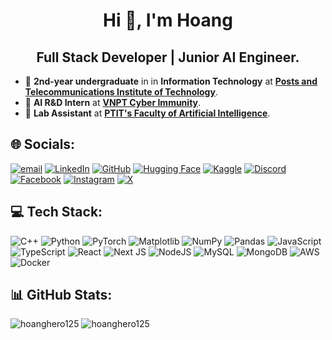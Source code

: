 <h1 align="center">Hi 👋, I'm Hoang</h1>
<h2 align="center">Full Stack Developer | Junior AI Engineer.</h3>

- 🏫 **2nd-year undergraduate** in in **Information Technology** at [**Posts and Telecommunications Institute of Technology**](https://ptit.edu.vn/).
- 🔭 **AI R&D Intern** at [**VNPT Cyber Immunity**](https://sec.vnpt.vn/).
- 📃 **Lab Assistant** at [**PTIT's Faculty of Artificial Intelligence**](https://ai.ptit.edu.vn/).

<h2 align="left">🌐 Socials:</h3>

[![email](https://img.shields.io/badge/Email-D14836?logo=gmail&logoColor=white)](mailto:dekuran.business@gmail.com) [![LinkedIn](https://custom-icon-badges.demolab.com/badge/LinkedIn-0A66C2?logo=linkedin-white&logoColor=fff)](https://linkedin.com/in/dpbhoang) [![GitHub](https://img.shields.io/badge/GitHub-%23121011.svg?logo=github&logoColor=white)](https://github.com/hoanghero125) [![Hugging Face](https://img.shields.io/badge/Hugging%20Face-FFD21E?logo=huggingface&logoColor=000)](https://huggingface.co/dekthedev) [![Kaggle](https://img.shields.io/badge/Kaggle-20BEFF?logo=kaggle&logoColor=fff)](https://www.kaggle.com/dekthedev) 
[![Discord](https://img.shields.io/badge/Discord-%237289DA.svg?logo=discord&logoColor=white)](https://discord.gg/dekuranvn) [![Facebook](https://img.shields.io/badge/Facebook-%231877F2.svg?logo=Facebook&logoColor=white)](https://facebook.com/dekuranvn) [![Instagram](https://img.shields.io/badge/Instagram-%23E4405F.svg?logo=Instagram&logoColor=white)](https://instagram.com/dekuranvn) [![X](https://img.shields.io/badge/X-%23000000.svg?logo=X&logoColor=white)](https://x.com/DekuranVN)

<h2 align="left">💻 Tech Stack:</h3>

![C++](https://img.shields.io/badge/c++-%2300599C.svg?style=for-the-badge&logo=c%2B%2B&logoColor=white) ![Python](https://img.shields.io/badge/python-3670A0?style=for-the-badge&logo=python&logoColor=ffdd54) ![PyTorch](https://img.shields.io/badge/PyTorch-%23EE4C2C.svg?style=for-the-badge&logo=PyTorch&logoColor=white) ![Matplotlib](https://custom-icon-badges.demolab.com/badge/Matplotlib-71D291?style=for-the-badge&logo=Matplotlib&logoColor=white) ![NumPy](https://img.shields.io/badge/NumPy-4DABCF?style=for-the-badge&logo=numpy&logoColor=white) ![Pandas](https://img.shields.io/badge/pandas-%23150458.svg?style=for-the-badge&logo=pandas&logoColor=white) ![JavaScript](https://img.shields.io/badge/javascript-%23323330.svg?style=for-the-badge&logo=javascript&logoColor=%23F7DF1E) ![TypeScript](https://img.shields.io/badge/typescript-%23007ACC.svg?style=for-the-badge&logo=typescript&logoColor=white) ![React](https://img.shields.io/badge/react-%2320232a.svg?style=for-the-badge&logo=react&logoColor=%2361DAFB) ![Next JS](https://img.shields.io/badge/Next-black?style=for-the-badge&logo=next.js&logoColor=white) ![NodeJS](https://img.shields.io/badge/node.js-6DA55F?style=for-the-badge&logo=node.js&logoColor=white) ![MySQL](https://img.shields.io/badge/mysql-4479A1.svg?style=for-the-badge&logo=mysql&logoColor=white) ![MongoDB](https://img.shields.io/badge/MongoDB-%234ea94b.svg?style=for-the-badge&logo=mongodb&logoColor=white) ![AWS](https://img.shields.io/badge/AWS-%23FF9900.svg?style=for-the-badge&logo=amazon-aws&logoColor=white) ![Docker](https://img.shields.io/badge/docker-%230db7ed.svg?style=for-the-badge&logo=docker&logoColor=white)

<h2 align="left">📊 GitHub Stats:</h3>
<p><img src="https://github-readme-stats.vercel.app/api?username=hoanghero125&theme=aura_dark&show_icons=true&locale=en" alt="hoanghero125" />
<img src="https://github-readme-stats.vercel.app/api/top-langs?username=hoanghero125&theme=aura_dark&show_icons=true&locale=en&layout=compact" alt="hoanghero125" />
